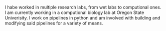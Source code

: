 I habe worked in multiple research labs, from wet labs to computional ones. I am currently working in a computional biology lab at Oregon State Univerisity. I work on pipelines in python and am involved with building and modifying said pipelines for a variety of means.
